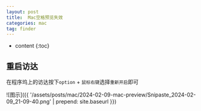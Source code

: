 ```yaml
---
layout: post
title:  Mac空格预览失效
categories: mac
tag: finder
---
```



* content
{:toc}


## 重启访达

在程序坞上的访达按下`option` + `鼠标右键`选择`重新开启`即可


![图示]({{ '/assets/posts/mac/2024-02-09-mac-preview/Snipaste_2024-02-09_21-09-40.png' | prepend: site.baseurl  }})
